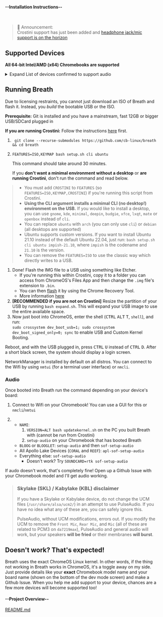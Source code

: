 <!-- select:start -->
<!-- select-menu-labels: View: -->

#### --Installation Instructions--

<br>

>🎉 Announcement:  
> Crostini support has just been added and [headphone jack/mic support is on the horizon](https://github.com/cb-linux/breath/discussions/190)

## Supported Devices

**All 64-bit Intel/AMD (x64) Chromebooks are supported**

<details>
<summary>Expand List of devices confirmed to support audio</summary>
<br>

> ### Is your Chromebook not on the list?
> That's completely fine! As long as it's newer than 2017, most drivers will already be supported except audio. **If it is newer than 2019, chances are that audio is already supported**. If you would like audio working, open up a Github Issue with your Chromebook model and post the output of the commands `lsmod` and `find /usr/share/alsa`.

**Supported Baseboardboards**: `["nami", "octopus", "volteer", "coral", "reef", "hatch", "puff"]`

* IdeaPad Flex 5i Chromebook (13", 5)
* IdeaPad Flex 5i Chromebook
* HP Chromebook x360 14b / HP Chromebook x360 14a
* Acer Chromebook 712
* Lenovo Thinkpad 11e Chromebook / Lenovo Thinkpad Yoga 11e Chromebook
* HP Chromebook x360 11 G1 EE
* Acer Chromebook  Spin 11 R751T
* Chromebook 15 CB515-1HT/1H
* Acer Chromebook 11 (C732, C732T, C732L & C732LT )
* Lenovo 500e Chromebook
* Lenovo 100e Chromebook
* AcerChromebook 11 (CB311-8H & CB311-8HT)
* Acer Chromebook Spin 11 (CP311-1H & CP311-1HN)
* CTL Chromebook J41
* CTL Chromebook NL7T-360
* CTL Chromebook NL7
* ASUS Chromebook C223
* ASUS Chromebook C423
* ASUS Chromebook C523
* Acer Chromebook 514
* Acer Chromebook 13 / Spin 13
* Dell Inspiron 14 2-in-1 Model 7486
* Yoga Chromebook C630
* PCmerge Chromebook AL116
* ASUS Chromebook C403
* Acer Chromebook 311
* Acer Chromebook Spin 511
* Lenovo 100e Chromebook 2nd Gen (Intel)
* Lenovo 300e Chromebook 2nd Gen (Intel)
* Acer Chromebook Spin 512(R851TN)
* Acer Chromebook 512(C851/C851T)
* ASUS-Chromebook-Flip-C214
* ASUS Chromebook Flip C204
* HP Chromebook 11 G7 EE
* HP Chromebook x360 11 G2 EE
* Lenovo Chromebook C340-11
* Lenovo Chromebook S340-14
* Lenovo Chromebook C340-15
* Acer Chromebook Spin 311 (CP311-2H)
* Acer Chromebook 314 (CB314-1H/1HT)
* Acer Chromebook 315 (CB315-3H/3HT)
* Acer Chromebook 311 (CB311-9HT/9H) )
* Samsung Chromebook 4
* Samsung Chromebook+
* Samsung Galaxy Chromebook
* ASUS Chromebook Flip C436FA
* HP Chromebook 11 G8 EE
* HP Chromebook x360 11 G3 EE
* HP Chromebook 14 G6
* HP Chromebook 14a
* Acer Chromebook 314 (C933L/LT)
* HP Chromebox G3
* ASUS Chromebox 4
* Acer Chromebox CXI4
* ASUS Fanless Chromebox
* Samsung Galaxy Chromebook 2
* The Acer Chromebook 514 (CB514-1H)
* Acer Chromebook Spin 713 (CP713-3W)
* ASUS Chromebook Flip CX5 (CX5500)
* HP Pro c640 G2 Chromebook
* ASUS Chromebook CX9 (CX9400)
* ASUS Chromebook CX1101
* ASUS Chromebook C424
* Acer Chromebook 515
</details>

## Running Breath

Due to licensing restraints, you cannot just download an ISO of Breath and flash it. Instead, you *build* the bootable USB or the ISO.

**Prerequisite:** Git is installed and you have a mainstream, fast 12GB or bigger USB/SDCard plugged in

**If you are running Crostini:** Follow the instructions [here](https://bugs.chromium.org/p/chromium/issues/detail?id=1303315#c3) first.

1. ```
    git clone --recurse-submodules https://github.com/cb-linux/breath && cd breath
    ```
2. ```
   FEATURES=ISO,KEYMAP bash setup.sh cli ubuntu
   ```
    This command should take around 30 minutes.

    If you **don't want a minimal environment without a desktop** or **are running Crostini**, don't run the command and read below.

> * You must add `CROSTINI` to `FEATURES` (so `FEATURES=ISO,KEYMAP,CROSTINI`)  if you're running this script from Crostini.
> * **Using the CLI argument installs a minimal CLI (no desktop!) environment on the USB.** If you would like to install a desktop, you can use `gnome`, `kde`, `minimal`, `deepin`, `budgie`, `xfce`, `lxqt`, `mate` or `openbox` instead of `cli`.
> * You can replace `ubuntu` with `arch` (you can only use `cli`) or `debian` (all desktops are supported)
> * Ubuntu supports custom versions. If you want to install Ubuntu 21.10 instead of the default Ubuntu 22.04, just run: `bash setup.sh cli ubuntu impish-21.10`, where `impish` is the codename and `21.10` is the version.
> * You can remove the `FEATURES=ISO` to use the classic way which directly writes to a USB.

1. Done! Flash the IMG file to a USB using something like Etcher.
    - If you're running this within Crostini, copy it to a folder you can access from ChromeOS's Files App and then change the `.img` file's extension to `.bin`.
    - You can then [flash](https://www.virtuallypotato.com/burn-an-iso-to-usb-with-the-chromebook-recovery-utility/) it by using the Chrome Recovery Tool.
    - More information [here](https://github.com/cb-linux/breath/issues/186#issuecomment-1120342250)
2. **[RECOMMENDED if you are not on Crostini]** Resize the partition of your USB by running `bash expand.sh`. This will expand your USB image to use the entire available space.
3. Now just boot into ChromeOS, enter the shell (<kbd>CTRL</kbd> <kbd>ALT</kbd> <kbd>T</kbd>, `shell`), and run:  
`sudo crossystem dev_boot_usb=1; sudo crossystem dev_boot_signed_only=0; sync`
to enable USB and Custom Kernel Booting.

Reboot, and with the USB plugged in, press <kbd>CTRL</kbd> <kbd>U</kbd> instead of <kbd>CTRL</kbd> <kbd>D</kbd>. After a short black screen, the system should display a login screen.

NetworkManager is installed by default on all distros. You can connect to the Wifi by using `nmtui` (for a terminal user interface) or `nmcli`.

### Audio

Once booted into Breath run the command depending on your device's board:

1. Connect to Wifi on your Chromebook! You can use a GUI for this or `nmcli`/`nmtui`

2. - `NAMI`:
     1. `VERSION=ALT bash updatekernel.sh` on the PC you built Breath with (cannot be run from Crostini)
     2. `setup-audio` on your Chromebook that has booted Breath
   - `BLOOG` or `BLOOGLET`: `setup-audio` and then `sof-setup-audio`
   - All Apollo Lake Devices (`CORAL` and `REEF`): `apl-sof-setup-audio`
   - Everything else: `sof-setup-audio`
     - Doesn't work? Try `SOUNDCARD=rtk sof-setup-audio`

If audo doesn't work, that's completely fine! Open up a Github Issue with your Chromebook model and I'll get audio working.

> ### Skylake (SKL) / Kabylake (KBL) disclaimer
>
> If you have a Skylake or Kabylake device, do not change the UCM files (`/usr/share/alsa/ucm2/`) in an attempt to use PulseAudio. If you have no idea what any of these are, you can safely ignore this.
>
> PulseAudio, without UCM modifications, errors out. If you modify the UCM to remove the `Front Mic`, `Rear Mic`, and `Mic` (all of these are related to PCM3 on `da7219max`), PulseAudio and general audio will work, but your speakers **will be fried** or their membranes **will burst**.

## Doesn't work? That's expected!

Breath uses the exact ChromeOS Linux kernel. In other words, if the thing not working in Breath works in ChromeOS, it's a toggle away on my side. Just provide details like your **exact** Chromebook model name and your board name (shown on the bottom of the dev mode screen) and make a Github Issue. When you help me add support to your device, chances are a few more devices will become supported too!

#### --Project Overview--

[README.md](https://raw.githubusercontent.com/cb-linux/breath/main/README.md ':include')

<!-- select:end -->
